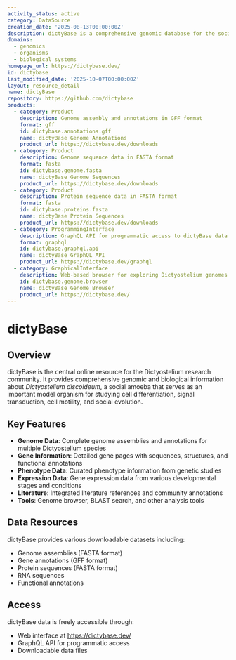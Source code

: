 ```yaml
---
activity_status: active
category: DataSource
creation_date: '2025-08-13T00:00:00Z'
description: dictyBase is a comprehensive genomic database for the social amoeba Dictyostelium discoideum and related species. It provides genomic, phenotypic, and molecular data including gene annotations, protein sequences, expression data, phenotypes, literature, and community annotations. The database serves as the central resource for Dictyostelium researchers worldwide.
domains:
  - genomics
  - organisms
  - biological systems
homepage_url: https://dictybase.dev/
id: dictybase
last_modified_date: '2025-10-07T00:00:00Z'
layout: resource_detail
name: dictyBase
repository: https://github.com/dictybase
products:
  - category: Product
    description: Genome assembly and annotations in GFF format
    format: gff
    id: dictybase.annotations.gff
    name: dictyBase Genome Annotations
    product_url: https://dictybase.dev/downloads
  - category: Product
    description: Genome sequence data in FASTA format
    format: fasta
    id: dictybase.genome.fasta
    name: dictyBase Genome Sequences
    product_url: https://dictybase.dev/downloads
  - category: Product
    description: Protein sequence data in FASTA format
    format: fasta
    id: dictybase.proteins.fasta
    name: dictyBase Protein Sequences
    product_url: https://dictybase.dev/downloads
  - category: ProgrammingInterface
    description: GraphQL API for programmatic access to dictyBase data
    format: graphql
    id: dictybase.graphql.api
    name: dictyBase GraphQL API
    product_url: https://dictybase.dev/graphql
  - category: GraphicalInterface
    description: Web-based browser for exploring Dictyostelium genomes and annotations
    id: dictybase.genome.browser
    name: dictyBase Genome Browser
    product_url: https://dictybase.dev/
---
```


# dictyBase

## Overview

dictyBase is the central online resource for the Dictyostelium research community. It provides comprehensive genomic and biological information about *Dictyostelium discoideum*, a social amoeba that serves as an important model organism for studying cell differentiation, signal transduction, cell motility, and social evolution.

## Key Features

- **Genome Data**: Complete genome assemblies and annotations for multiple Dictyostelium species
- **Gene Information**: Detailed gene pages with sequences, structures, and functional annotations
- **Phenotype Data**: Curated phenotype information from genetic studies
- **Expression Data**: Gene expression data from various developmental stages and conditions
- **Literature**: Integrated literature references and community annotations
- **Tools**: Genome browser, BLAST search, and other analysis tools

## Data Resources

dictyBase provides various downloadable datasets including:

- Genome assemblies (FASTA format)
- Gene annotations (GFF format)
- Protein sequences (FASTA format)
- RNA sequences
- Functional annotations

## Access

dictyBase data is freely accessible through:
- Web interface at https://dictybase.dev/
- GraphQL API for programmatic access
- Downloadable data files
